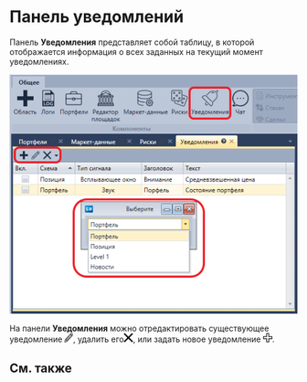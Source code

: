 # Панель уведомлений

Панель **Уведомления** представляет собой таблицу, в которой отображается информация о всех заданных на текущий момент уведомлениях.

![Terminal Notifications Panel](../images/Terminal_Notifications_Panel.png)

На панели **Уведомления** можно отредактировать существующее уведомление ![Designer Creating a repository of historical data 01](../images/Designer_Creating_repository_of_historical_data_01.png), удалить его![Designer Creating a repository of historical data 02](../images/Designer_Creating_repository_of_historical_data_02.png), или задать новое уведомление ![Designer Creating a repository of historical data 00](../images/Designer_Creating_repository_of_historical_data_00.png). 

## См. также
